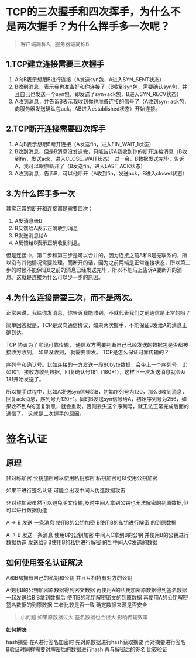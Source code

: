 # TCP的三次握手和四次挥手，为什么不是两次握手？为什么挥手多一次呢？
> 客户端简称A，服务器端简称B

## 1.TCP建立连接需要三次握手

1. A向B表示想跟B进行连接（A发送syn包，A进入SYN_SENT状态）
2. B收到消息，表示我也准备好和你连接了（B收到syn包，需要确认syn包，并且自己也发送一个syn包，即发送了syn+ack包，B进入SYN_RECV状态）
3. A收到消息，并告诉B表示我收到你也准备连接的信号了（A收到syn+ack包，向服务器发送确认包ack，AB进入established状态）开始连接。

## 2.TCP断开连接需要四次挥手

1. A向B表示想跟B断开连接（A发送fin，进入FIN_WAIT_1状态）
2. B收到消息，但是B消息没发送完，只能告诉A我收到你的断开连接消息（B收到fin，发送ack，进入CLOSE_WAIT状态）
过一会，B数据发送完毕，告诉A，我可以跟你断开了（B发送fin，进入LAST_ACK状态）
3. A收到消息，告诉B，可以他断开（A收到fin，发送ack，B进入closed状态）

## 3.为什么挥手多一次
其实正常的断开和连接都是需要四次：

1. A发消息给B
2. B反馈给A表示正确收到消息
3. B发送消息给A
4. A反馈给B表示正确收到消息。

但是连接中，第二步和第三步是可以合并的，因为连接之前A和B是无联系的，所以没有其他情况需要处理。而断开的话，因为之前两端是正常连接状态，所以第二步的时候不能保证B之前的消息已经发送完毕，所以不能马上告诉A要断开的消息。这就是连接为什么可以少一步的原因。
## 4.为什么连接需要三次，而不是两次。
正常来说，我给你发消息，你告诉我能收到，不就代表我们之前通信是正常的吗？

简单回答就是，TCP是双向通信协议，如果两次握手，不能保证B发给A的消息正确到达。

TCP 协议为了实现可靠传输， 通信双方需要判断自己已经发送的数据包是否都被接收方收到， 如果没收到， 就需要重发。
TCP是怎么保证可靠传输的？

序列号和确认号。比如连接的一方发送一段80byte数据，会带上一个序列号，比如101。接收方收到数据，回复确认号181（180+1），这样下一次发送消息就会从181开始发送了。

所以握手过程中，比如A发送syn信号给B，初始序列号为120，那么B收到消息，回复ack消息，序列号为120+1。同时B发送syn信号给A，初始序列号为256，如果收不到A的回复消息，就会重发，否则丢失这个序列号，就无法正常完成后面的通信了。
这就是三次握手的原因。

# 签名认证
## 原理
非对称加密 公钥加密可以使用私钥解密 私钥加密可以使用公钥加密

如果不进行签名认证 可能会出现中间人伪造数据攻击

非对称加密虽然可以避免明文传输,及时中间人拿到公钥也无法解密的到原数据,但可以进行数据伪造

A -> B 发送 一条消息 使用B的公钥加密 B使用B的私钥进行解密 的到原数据

A -> B 发送一条消息 使用B的公钥加密 中间人C拿到B的公钥 并使用B的公钥进行数据伪造 发送给B B使用B的私钥进行解密 的到中间人C发送的数据

## 如何使用签名认证解决

A和B都拥有自己的私钥和公钥 并且互相持有对方的公钥

A使用B的公钥加密原数据得到密文数据  再使用A的私钥加密原数据得到签名数据 一起发送给B
B拿到数据后 使用B的私钥解密密文的到原数据 再使用A的公钥解密签名数据的到原数据 二者比较是否一致 确定数据来源是否安全

> 小问题 如果原数据过大 签名数据也会很大 影响传输效率

**如何解决**

hash摘要 在A进行签名加密时 先对原数据进行hash获取摘要 再对摘要进行签名  B验证时同样需要对解密后的数据进行hash 再与解密后的签名 比较验证
